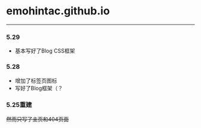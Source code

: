 # emohintac.github.io
---
### 5.29
* 基本写好了Blog CSS框架
### 5.28
* 增加了标签页图标
* 写好了Blog框架（？
### 5.25重建
~~然而只写了主页和404页面~~
